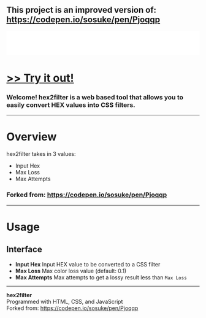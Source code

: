 ## This project is an improved version of: https://codepen.io/sosuke/pen/Pjoqqp

<img src="assets/images/banner.png">

# <b><a href="https://o7q.github.io/hex2filter" target="_blank">>> Try it out!</a></b>
<h3>Welcome! hex2filter is a web based tool that allows you to easily convert HEX values into CSS filters.</h3>

<!-- ---

<img src="assets/images/program.png"> -->

---

# Overview
hex2filter takes in 3 values:
- Input Hex
- Max Loss
- Max Attempts

### <b>Forked from: https://codepen.io/sosuke/pen/Pjoqqp</b>

---

# Usage

## <b>Interface</b>
- **Input Hex** Input HEX value to be converted to a CSS filter
- **Max Loss** Max color loss value (default: 0.1)
- **Max Attempts** Max attempts to get a lossy result less than `Max Loss`

---

<b>hex2filter</b> \
Programmed with HTML, CSS, and JavaScript \
Forked from: https://codepen.io/sosuke/pen/Pjoqqp